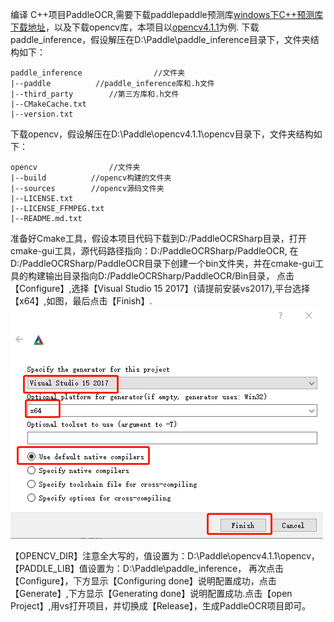 编译 C++项目PaddleOCR,需要下载paddlepaddle预测库[windows下C++预测库下载地址](https://paddleinference.paddlepaddle.org.cn/user_guides/download_lib.html#windows)，以及下载opencv库，本项目以[opencv4.1.1](https://opencv.org/opencv-4-1-1)为例.
下载paddle_inference，假设解压在D:\Paddle\paddle_inference目录下，文件夹结构如下：
```
paddle_inference                //文件夹
|--paddle          //paddle_inference库和.h文件
|--third_party        //第三方库和.h文件
|--CMakeCache.txt        
|--version.txt        
```

下载opencv，假设解压在D:\Paddle\opencv4.1.1\opencv目录下，文件夹结构如下：
```
opencv                //文件夹
|--build          //opencv构建的文件夹
|--sources        //opencv源码文件夹
|--LICENSE.txt        
|--LICENSE_FFMPEG.txt 
|--README.md.txt     
```
准备好Cmake工具，假设本项目代码下载到D:/PaddleOCRSharp目录，打开cmake-gui工具，源代码路径指向：D:/PaddleOCRSharp/PaddleOCR,
在D:/PaddleOCRSharp/PaddleOCR目录下创建一个bin文件夹，并在cmake-gui工具的构建输出目录指向D:/PaddleOCRSharp/PaddleOCR/Bin目录，
点击【Configure】,选择【Visual Studio 15 2017】(请提前安装vs2017),平台选择【x64】,如图，最后点击【Finish】.
![输入图片说明](../doc/1665324102767.png)

【OPENCV_DIR】注意全大写的，值设置为：D:\Paddle\opencv4.1.1\opencv，
【PADDLE_LIB】值设置为：D:\Paddle\paddle_inference，
再次点击【Configure】，下方显示【Configuring done】说明配置成功，点击【Generate】,下方显示【Generating done】说明配置成功.点击【open Project】,用vs打开项目，并切换成【Release】，生成PaddleOCR项目即可。
